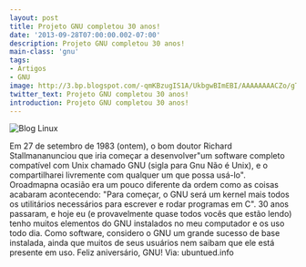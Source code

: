 ```yaml
---
layout: post
title: Projeto GNU completou 30 anos!
date: '2013-09-28T07:00:00.002-07:00'
description: Projeto GNU completou 30 anos!
main-class: 'gnu'
tags:
- Artigos
- GNU
image: http://3.bp.blogspot.com/-qmKBzugIS1A/UkbgwBImEBI/AAAAAAAACZo/gT-ILakPYVs/s72-c/GNU_30th_badge.png
twitter_text: Projeto GNU completou 30 anos!
introduction: Projeto GNU completou 30 anos!
---
```

![Blog Linux](http://3.bp.blogspot.com/-qmKBzugIS1A/UkbgwBImEBI/AAAAAAAACZo/gT-ILakPYVs/s200/GNU_30th_badge.png "Blog Linux")
 
Em 27 de setembro de 1983 (ontem), o bom doutor Richard Stallmananunciou que iria começar a desenvolver"um  software completo compatível com Unix chamado GNU (sigla para Gnu Não é  Unix), e o compartilharei livremente com qualquer um que possa usá-lo".
Oroadmapna  ocasião era um pouco diferente da ordem como as coisas acabaram  acontecendo: "Para começar, o GNU será um kernel mais todos os  utilitários necessários para escrever e rodar programas em C".
30  anos passaram, e hoje eu (e provavelmente quase todos vocês que estão  lendo) tenho muitos elementos do GNU instalados no meu computador e os  uso todo dia. Como software, considero o GNU um grande sucesso de base  instalada, ainda que muitos de seus usuários nem saibam que ele está  presente em uso.
Feliz aniversário, GNU!
Via: ubuntued.info 
